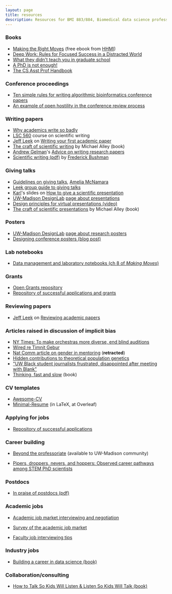 ```yaml
---
layout: page
title: resources
description: Resources for BMI 883/884, Biomedical data science professional skills
---
```


### Books

- [Making the Right Moves](https://www.hhmi.org/science-education/programs/making-right-moves)
  (free ebook from [HHMI](https://www.hhmi.org))
- [Deep Work: Rules for Focused Success in a Distracted World](https://amazon.com/gp/product/1455586692?ie=UTF8&tag=7210-20)
- [What they didn't teach you in graduate
  school](https://amazon.com/gp/product/1579226442?ie=UTF8&tag=7210-20)
- [A PhD is not enough!](https://amazon.com/gp/product/B004EHZDE8?ie=UTF8&tag=7210-20)
- [The CS Asst Prof Handbook](https://vijay03.github.io/asstprofbook/chapters-list/)


### Conference proceedings

- [Ten simple rules for writing algorithmic bioinformatics conference papers](https://doi.org/10.1371/journal.pcbi.1007742)
- [An example of open hostility in the conference review process](https://openreview.net/forum?id=ry_WPG-A-)

### Writing papers

- [Why academics write so badly](https://areomagazine.com/2020/07/06/writing-wrongs-why-academics-write-so-badly-and-how-that-hurts-them/)
- [LSC 560](https://guide.wisc.edu/courses/lsc/) course on scientific
  writing
- [Jeff Leek](http://jtleek.com) on [Writing your first academic paper](https://github.com/jtleek/firstpaper)
- [The craft of scientific writing](https://amzn.to/3AZlP98) by Michael Alley (book)
- [Andrew Gelman](https://statmodeling.stat.columbia.edu)'s [Advice on
  writing research
  papers](https://statmodeling.stat.columbia.edu/2009/07/30/advice_on_writi/)
- [Scientific writing
  (pdf)](https://www.med.upenn.edu/bushmanlab/assets/user-content/documents/scientificwritingv67.pdf)
  by [Frederick Bushman](https://www.med.upenn.edu/bushmanlab/)

### Giving talks

- [Guidelines on giving
  talks](https://www.amelia.mn/blog/misc/2020/04/16/presentations.html),
  [Amelia McNamara](https://www.amelia.mn/)
- [Leek group guide to giving
  talks](https://github.com/jtleek/talkguide)
- [Karl](https://kbroman.org)'s slides on [How to give a scientific presentation](https://www.biostat.wisc.edu/~kbroman/talks/giving_talks.pdf)
- [UW-Madison DesignLab](https://designlab.wisc.edu) [page about presentations](https://designlab.wisc.edu/resources/projects/presentations/)
- [Design principles for virtual presentations (video)](https://uwmadison.box.com/s/9mjv8jiai3qt5nbbssk5c56dc8qugc4g)
- [The craft of scientific presentations](https://amzn.to/3mDqxU2) by Michael Alley (book)

### Posters

- [UW-Madison DesignLab](https://designlab.wisc.edu) [page about research posters](https://designlab.wisc.edu/resources/projects/posters/)
- [Designing conference posters (blog post)](https://colinpurrington.com/tips/poster-design)

### Lab notebooks

- [Data management and laboratory notebooks (ch 8 of _Making Moves_)](http://www.hhmi.org/sites/default/files/Educational%20Materials/Lab%20Management/Making%20the%20Right%20Moves/moves2_ch8.pdf#page=3)

### Grants

- [Open Grants repository](https://www.ogrants.org/)
- [Repository of successful applications and grants](https://github.com/RILAB/statements)


### Reviewing papers

- [Jeff Leek](http://jtleek.com) on [Reviewing academic papers](https://github.com/jtleek/reviews)


### Articles raised in discussion of implicit bias

- [NY Times: To make orchestras more diverse, end blind auditions](https://www.nytimes.com/2020/07/16/arts/music/blind-auditions-orchestras-race.html?unlocked_article_code=QHDH-4SEnUEUsPh6JJbd4ZeJS2Jux4xfifu_hnWN8gBYs9ypaLXIzGWLFlEP9kJ4nI1TW7MtPprRlR5D_BIXpIUzGAseG2NVsKCC8HZRcgPlg7FlHs3-YorQgsBagGxHdqSnzZwD8hf0UrWagBlqfRcvGxDay9Wcjy2bN1enkhP9FRpGHIW65A6o3lK_jQCtjb-NjL1o6C8Bd7wZMdcKlpyLDkYLzikBlUdT5CQZ-KyH0oAXE5BNC79KfN9KtHR6nh7hjPetHXcUvpjHuUhW_pIYkjn2TcdgxTgmXaN652cjwO_Im8rKWL9FWv-mZxPJHR7OD_R7NtTDAitx2bFa4hNKwIOHbDqymS9oOg&smid=share-url)
- [Wired re Timnit Gebur](https://www.wired.com/story/prominent-ai-ethics-researcher-says-google-fired-her/)
- [Nat Comm article on gender in
  mentoring](https://doi.org/10.1038/s41467-020-19723-8) (**retracted**)
- [Hidden contributions to theoretical population genetics](https://doi.org/10.1534/genetics.118.301277)
- ["UW Black student journalists frustrated, disappointed after
  meeting with Blank"](https://madison.com/ct/news/local/education/uw-black-student-journalists-frustrated-disappointed-after-meeting-with-blank/article_bf9cd73f-6385-50e3-b789-c3a33a6f91b0.html)
- [Thinking, fast and slow](https://amzn.to/2VCtdUO) (book)

### CV templates

- [Awesome-CV](https://github.com/posquit0/Awesome-CV)
- [Minimal-Resume](https://www.overleaf.com/latex/templates/minimal-resume/pbmdkzjfvjkw)
  (in LaTeX, at Overleaf)


### Applying for jobs

- [Repository of successful applications](https://github.com/RILAB/statements)


### Career building

- [Beyond the professoriate](https://beyondprof.com/aurora/)
  (available to UW-Madison community)

- [Pipers, droppers, nevers, and hoppers: Observed career pathways
  among STEM PhD scientists](https://papers.ssrn.com/sol3/papers.cfm?abstract_id=3939090)

### Postdocs

- [In praise of postdocs (pdf)](https://imstat.org/wp-content/uploads/Bulletin32_6.pdf#page=4)

### Academic jobs

- [Academic job market interviewing and negotiation](http://web.archive.org/web/20181221203426/https://www.sciencewithdrdoom.com/blog-1/2018/4/1/academic-job-market-interviewing-negotiation)

- [Survey of the academic job market](https://doi.org/10.1101/796466)

- [Faculty job interviewing tips](http://www.jeffreybigham.com/blog/2020/faculty-job-interviewing-tips.html)


### Industry jobs

- [Building a career in data science (book)](https://livebook.manning.com/book/build-a-career-in-data-science)


### Collaboration/consulting

- [How to Talk So Kids Will Listen & Listen So Kids Will Talk (book)](https://amzn.to/2ME3gUl)
